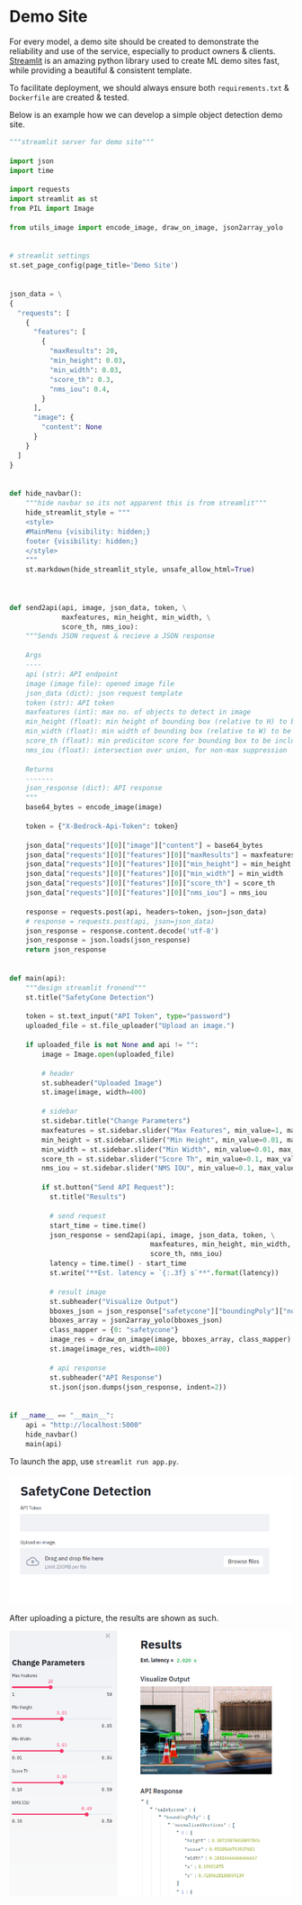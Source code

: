 # Demo Site

For every model, a demo site should be created to demonstrate the reliability and use of the service, especially to product owners & clients. [Streamlit](https://www.streamlit.io/) is an amazing python library used to create ML demo sites fast, while providing a beautiful & consistent template.

To facilitate deployment, we should always ensure both `requirements.txt` & `Dockerfile` are created & tested. 

Below is an example how we can develop a simple object detection demo site.


```python
"""streamlit server for demo site"""

import json
import time

import requests
import streamlit as st
from PIL import Image

from utils_image import encode_image, draw_on_image, json2array_yolo


# streamlit settings
st.set_page_config(page_title='Demo Site')


json_data = \
{
  "requests": [
    {
      "features": [
        {
          "maxResults": 20,
          "min_height": 0.03,
          "min_width": 0.03,
          "score_th": 0.3,
          "nms_iou": 0.4,
        }
      ],
      "image": {
        "content": None
      }
    }
  ]
}


def hide_navbar():
    """hide navbar so its not apparent this is from streamlit"""
    hide_streamlit_style = """
    <style>
    #MainMenu {visibility: hidden;}
    footer {visibility: hidden;}
    </style>
    """
    st.markdown(hide_streamlit_style, unsafe_allow_html=True) 



def send2api(api, image, json_data, token, \
             maxfeatures, min_height, min_width, \
             score_th, nms_iou):
    """Sends JSON request & recieve a JSON response
    
    Args
    ----
    api (str): API endpoint
    image (image file): opened image file
    json_data (dict): json request template
    token (str): API token
    maxfeatures (int): max no. of objects to detect in image
    min_height (float): min height of bounding box (relative to H) to be included
    min_width (float): min width of bounding box (relative to W) to be included
    score_th (float): min prediciton score for bounding box to be included
    nms_iou (float): intersection over union, for non-max suppression
    
    Returns
    -------
    json_response (dict): API response
    """
    base64_bytes = encode_image(image)

    token = {"X-Bedrock-Api-Token": token}
    
    json_data["requests"][0]["image"]["content"] = base64_bytes
    json_data["requests"][0]["features"][0]["maxResults"] = maxfeatures
    json_data["requests"][0]["features"][0]["min_height"] = min_height
    json_data["requests"][0]["features"][0]["min_width"] = min_width
    json_data["requests"][0]["features"][0]["score_th"] = score_th
    json_data["requests"][0]["features"][0]["nms_iou"] = nms_iou

    response = requests.post(api, headers=token, json=json_data)
    # response = requests.post(api, json=json_data)
    json_response = response.content.decode('utf-8')
    json_response = json.loads(json_response)
    return json_response


def main(api):
    """design streamlit fronend"""
    st.title("SafetyCone Detection")

    token = st.text_input("API Token", type="password")
    uploaded_file = st.file_uploader("Upload an image.")

    if uploaded_file is not None and api != "":
        image = Image.open(uploaded_file)

        # header
        st.subheader("Uploaded Image")
        st.image(image, width=400)

        # sidebar
        st.sidebar.title("Change Parameters")
        maxfeatures = st.sidebar.slider("Max Features", min_value=1, max_value=50, value=20, step=1)
        min_height = st.sidebar.slider("Min Height", min_value=0.01, max_value=0.05, value=0.03, step=0.01)
        min_width = st.sidebar.slider("Min Width", min_value=0.01, max_value=0.05, value=0.03, step=0.01)
        score_th = st.sidebar.slider("Score Th", min_value=0.1, max_value=0.5, value=0.3, step=0.1)
        nms_iou = st.sidebar.slider("NMS IOU", min_value=0.1, max_value=0.5, value=0.4, step=0.1)

        if st.button("Send API Request"):
          st.title("Results")

          # send request
          start_time = time.time()
          json_response = send2api(api, image, json_data, token, \
                                   maxfeatures, min_height, min_width, \
                                   score_th, nms_iou)
          latency = time.time() - start_time
          st.write("**Est. latency = `{:.3f} s`**".format(latency))

          # result image
          st.subheader("Visualize Output")
          bboxes_json = json_response["safetycone"]["boundingPoly"]["normalizedVertices"]
          bboxes_array = json2array_yolo(bboxes_json)
          class_mapper = {0: "safetycone"}
          image_res = draw_on_image(image, bboxes_array, class_mapper)
          st.image(image_res, width=400)

          # api response
          st.subheader("API Response")
          st.json(json.dumps(json_response, indent=2))


if __name__ == "__main__":
    api = "http://localhost:5000"
    hide_navbar()
    main(api)
```

To launch the app, use `streamlit run app.py`.

![](https://github.com/mapattacker/ai-engineer/blob/master/images/streamlit1.png?raw=true)

After uploading a picture, the results are shown as such.

![](https://github.com/mapattacker/ai-engineer/blob/master/images/streamlit2.png?raw=true)